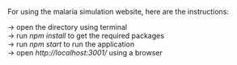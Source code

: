 For using the malaria simulation website, here are the instructions:  <br />

-> open the directory using terminal <br />
-> run _npm install_ to get the required packages<br />
-> run _npm start_ to run the application<br />
-> open _http://localhost:3001/_ using a browser<br />
